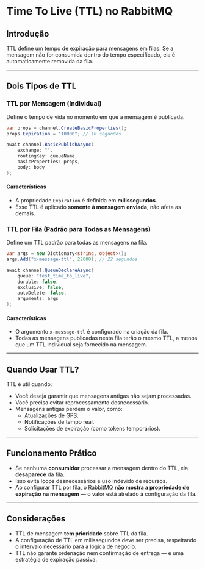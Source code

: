 # Time To Live (TTL) no RabbitMQ

## Introdução

TTL define um tempo de expiração para mensagens em filas. Se a mensagem não for consumida dentro do tempo especificado, ela é automaticamente removida da fila.

---

## Dois Tipos de TTL

### TTL por Mensagem (Individual)

Define o tempo de vida no momento em que a mensagem é publicada.

```csharp
var props = channel.CreateBasicProperties();
props.Expiration = "10000"; // 10 segundos

await channel.BasicPublishAsync(
    exchange: "",
    routingKey: queueName,
    basicProperties: props,
    body: body
);
```

#### Características

- A propriedade `Expiration` é definida em **milissegundos**.
- Esse TTL é aplicado **somente à mensagem enviada**, não afeta as demais.

### TTL por Fila (Padrão para Todas as Mensagens)

Define um TTL padrão para todas as mensagens na fila.

```csharp
var args = new Dictionary<string, object>();
args.Add("x-message-ttl", 22000); // 22 segundos

await channel.QueueDeclareAsync(
    queue: "test_time_to_live",
    durable: false,
    exclusive: false,
    autoDelete: false,
    arguments: args
);
```

#### Características

- O argumento `x-message-ttl` é configurado na criação da fila.
- Todas as mensagens publicadas nesta fila terão o mesmo TTL, a menos que um TTL individual seja fornecido na mensagem.

---

## Quando Usar TTL?

TTL é útil quando:

- Você deseja garantir que mensagens antigas não sejam processadas.
- Você precisa evitar reprocessamento desnecessário.
- Mensagens antigas perdem o valor, como:
  - Atualizações de GPS.
  - Notificações de tempo real.
  - Solicitações de expiração (como tokens temporários).

---

## Funcionamento Prático

- Se nenhuma **consumidor** processar a mensagem dentro do TTL, ela **desaparece** da fila.
- Isso evita loops desnecessários e uso indevido de recursos.
- Ao configurar TTL por fila, o RabbitMQ **não mostra a propriedade de expiração na mensagem** — o valor está atrelado à configuração da fila.

---

## Considerações

- TTL de mensagem **tem prioridade** sobre TTL da fila.
- A configuração de TTL em milissegundos deve ser precisa, respeitando o intervalo necessário para a lógica de negócio.
- TTL não garante ordenação nem confirmação de entrega — é uma estratégia de expiração passiva.
